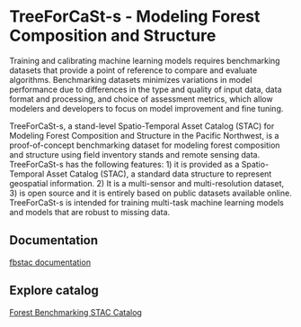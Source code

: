 # TreeForCaSt-s - Modeling Forest Composition and Structure

Training and calibrating machine learning models requires benchmarking datasets that provide a point of reference to compare and evaluate algorithms. Benchmarking datasets minimizes variations in model performance due to differences in the type and quality of input data, data format and processing, and choice of assessment metrics, which allow modelers and developers to focus on model improvement and fine tuning. 

TreeForCaSt-s, a stand-level Spatio-Temporal Asset Catalog (STAC) for Modeling Forest Composition and Structure in the Pacific Northwest, is a proof-of-concept benchmarking dataset for modeling forest composition and structure using field inventory stands and remote sensing data. TreeForCaSt-s has the following features: 1) it is provided as a Spatio-Temporal Asset Catalog (STAC), a standard data structure to represent geospatial information. 2) It is a multi-sensor and multi-resolution dataset, 3) is open source and it is entirely based on public datasets available online. TreeForCaSt-s is intended for training multi-task machine learning models and models that are robust to missing data. 

## Documentation

[fbstac documentation](https://fbstac.readthedocs.io/en/latest/index.html)

## Explore catalog

[Forest Benchmarking STAC Catalog](https://radiantearth.github.io/stac-browser/#/external/fbstac-stands.s3.us-east-1.amazonaws.com/stands/fbstac-stands/catalog.json)
